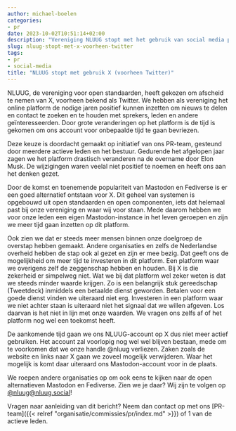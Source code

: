 ```yaml
---
author: michael-boelen
categories:
- pr
date: 2023-10-02T10:51:14+02:00
description: "Vereniging NLUUG stopt met het gebruik van social media platform X (voorheen Twitter). Lees meer over hoe en waarom we tot deze keuze zijn gekomen."
slug: nluug-stopt-met-x-voorheen-twitter
tags:
- pr
- social-media
title: "NLUUG stopt met gebruik X (voorheen Twitter)"
---
```


NLUUG, de vereniging voor open standaarden, heeft gekozen om afscheid te nemen van X, voorheen bekend als Twitter. We hebben als vereniging het online platform de nodige jaren positief kunnen inzetten om nieuws te delen en contact te zoeken en te houden met sprekers, leden en andere geïnteresseerden. Door grote veranderingen op het platform is de tijd is gekomen om ons account voor onbepaalde tijd te gaan bevriezen.

Deze keuze is doordacht gemaakt op initiatief van ons PR-team, gesteund door meerdere actieve leden en het bestuur. Gedurende het afgelopen jaar zagen we het platform drastisch veranderen na de overname door Elon Musk. De wijzigingen waren veelal niet positief te noemen en heeft ons aan het denken gezet.

Door de komst en toenemende populariteit van Mastodon en Fediverse is er een goed alternatief ontstaan voor X. Dit geheel van systemen is opgebouwd uit open standaarden en open componenten, iets dat helemaal past bij onze vereniging en waar wij voor staan. Mede daarom hebben we voor onze leden een eigen Mastodon-instance in het leven geroepen en zijn we meer tijd gaan inzetten op dit platform.

Ook zien we dat er steeds meer mensen binnen onze doelgroep de overstap hebben gemaakt. Andere organisaties en zelfs de Nederlandse overheid hebben de stap ook al gezet en zijn er mee bezig. Dat geeft ons de mogelijkheid om meer tijd te investeren in dit platform. Een platform waar we overigens zelf de zeggenschap hebben en houden. Bij X is die zekerheid er simpelweg niet. Wat we bij dat platform wel zeker weten is dat we steeds minder waarde krijgen. Zo is een belangrijk stuk gereedschap (Tweetdeck) inmiddels een betaalde dienst geworden. Betalen voor een goede dienst vinden we uiteraard niet erg. Investeren in een platform waar we niet achter staan is uiteraard niet het signaal dat we willen afgeven. Los daarvan is het niet in lijn met onze waarden. We vragen ons zelfs af of het platform nog wel een toekomst heeft.

De aankomende tijd gaan we ons NLUUG-account op X dus niet meer actief gebruiken. Het account zal voorlopig nog wel wel blijven bestaan, mede om te voorkomen dat we onze handle @nluug verliezen. Zaken zoals de website en links naar X gaan we zoveel mogelijk verwijderen. Waar het mogelijk is komt daar uiteraard ons Mastodon-account voor in de plaats.

We roepen andere organisaties op om ook eens te kijken naar de open alternatieven Mastodon en Fediverse. Zien we je daar? Wij zijn te volgen op [@nluug@nluug.social](https://nluug.social/@nluug)!

Vragen naar aanleiding van dit bericht? Neem dan contact op met ons [PR-team]({{< relref "organisatie/commissies/pr/index.md" >}}) of 1 van de actieve leden.
